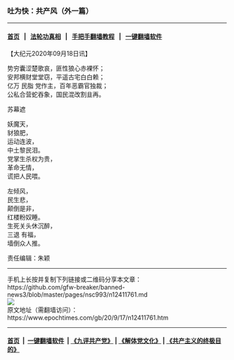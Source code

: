### 吐为快：共产风（外一篇）
------------------------

#### [首页](https://github.com/gfw-breaker/banned-news3/blob/master/README.md) &nbsp;&nbsp;|&nbsp;&nbsp; [法轮功真相](https://github.com/begood0513/basic/blob/master/README.md)  &nbsp;&nbsp;|&nbsp;&nbsp; [手把手翻墙教程](https://github.com/gfw-breaker/guides/wiki)  &nbsp;&nbsp;|&nbsp;&nbsp; [一键翻墙软件](https://github.com/gfw-breaker/nogfw/blob/master/README.md)  



<div><p>
 【大纪元2020年09月18日讯】
</p>
<p>
 势穷囊涩楚歌哀，匪性狼心赤裸怀；
 <br/>
 安邦横财堂堂窃，平遥古宅白白赖；
 <br/>
 亿万
 <ok href="https://www.epochtimes.com/gb/tag/%E6%B0%91%E8%84%82.html">
  民脂
 </ok>
 党作主，百年恶霸官独裁；
 <br/>
 公私合营蛇吞象，国民混改割韭再。
</p>
<p>
 苏幕遮
</p>
<p>
 妖魔天，
 <br/>
 豺狼肥，
 <br/>
 运动连波，
 <br/>
 中土黎民泪。
 <br/>
 党掌生杀权为贵，
 <br/>
 革命无情，
 <br/>
 谎把人民喂。
</p>
<p>
 左倾风，
 <br/>
 民生悲，
 <br/>
 颠倒是非，
 <br/>
 红楼粉奴睡。
 <br/>
 生死关头休沉醉，
 <br/>
 <ok href="https://www.epochtimes.com/gb/tag/%E4%B8%89%E9%80%80.html">
  三退
 </ok>
 有福，
 <br/>
 墙倒众人推。
</p>
<p>
 责任编辑：朱颖
</p>
</div>
<hr/>
手机上长按并复制下列链接或二维码分享本文章：<br/>
https://github.com/gfw-breaker/banned-news3/blob/master/pages/nsc993/n12411761.md <br/>
<a href='https://github.com/gfw-breaker/banned-news3/blob/master/pages/nsc993/n12411761.md'><img src='https://github.com/gfw-breaker/banned-news3/blob/master/pages/nsc993/n12411761.md.png'/></a> <br/>
原文地址（需翻墙访问）：https://www.epochtimes.com/gb/20/9/17/n12411761.htm


------------------------
#### [首页](https://github.com/gfw-breaker/banned-news3/blob/master/README.md) &nbsp;|&nbsp; [一键翻墙软件](https://github.com/gfw-breaker/nogfw/blob/master/README.md) &nbsp;| [《九评共产党》](https://github.com/gfw-breaker/9ping.md/blob/master/README.md#九评之一评共产党是什么) | [《解体党文化》](https://github.com/gfw-breaker/jtdwh.md/blob/master/README.md) | [《共产主义的终极目的》](https://github.com/gfw-breaker/gczydzjmd.md/blob/master/README.md)


<img src='http://gfw-breaker.win/banned-news3/pages/nsc993/n12411761.md' width='0px' height='0px'/>